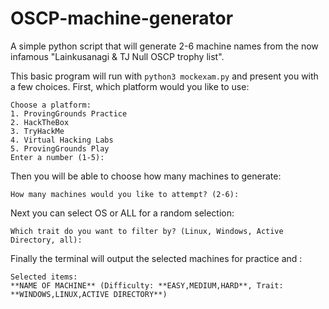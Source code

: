 # OSCP-machine-generator
A simple python script that will generate 2-6 machine names from the now infamous "Lainkusanagi &amp; TJ Null OSCP trophy list".

This basic program will run with ```python3 mockexam.py``` and present you with a few choices. First, which platform would you like to use:

```
Choose a platform: 
1. ProvingGrounds Practice
2. HackTheBox
3. TryHackMe
4. Virtual Hacking Labs
5. ProvingGrounds Play
Enter a number (1-5):
```

Then you will be able to choose how many machines to generate:
```
How many machines would you like to attempt? (2-6):
```

Next you can select OS or ALL for a random selection:
```
Which trait do you want to filter by? (Linux, Windows, Active Directory, all):
```

Finally the terminal will output the selected machines for practice and :
```
Selected items:
**NAME OF MACHINE** (Difficulty: **EASY,MEDIUM,HARD**, Trait: **WINDOWS,LINUX,ACTIVE DIRECTORY**)
```
